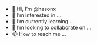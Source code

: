 - 👋 Hi, I’m @hasonx
- 👀 I’m interested in ...
- 🌱 I’m currently learning ...
- 💞️ I’m looking to collaborate on ...
- 📫 How to reach me ...

<!---
hasonx/hasonx is a ✨ special ✨ repository because its `README.md` (this file) appears on your GitHub profile.
You can click the Preview link to take a look at your changes.
--->
